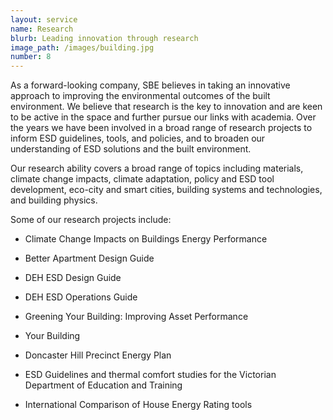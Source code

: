 ```yaml
---
layout: service
name: Research
blurb: Leading innovation through research
image_path: /images/building.jpg
number: 8
---
```



As a forward-looking company, SBE believes in taking an innovative approach to improving the environmental outcomes of the built environment. We believe that research is the key to innovation and are keen to be active in the space and further pursue our links with academia. Over the years we have been involved in a broad range of research projects to inform ESD guidelines, tools, and policies, and to broaden our understanding of ESD solutions and the built environment.

Our research ability covers a broad range of topics including materials, climate change impacts, climate adaptation, policy and ESD tool development, eco-city and smart cities, building systems and technologies, and building physics.

Some of our research projects include:

* Climate Change Impacts on Buildings Energy Performance

* Better Apartment Design Guide

* DEH ESD Design Guide

* DEH ESD Operations Guide

* Greening Your Building: Improving Asset Performance

* Your Building

* Doncaster Hill Precinct Energy Plan

* ESD Guidelines and thermal comfort studies for the Victorian Department of Education and Training

* International Comparison of House Energy Rating tools